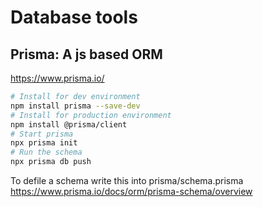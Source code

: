 # Database tools

Prisma: A js based ORM
---
https://www.prisma.io/
```bash
# Install for dev environment
npm install prisma --save-dev
# Install for production environment
npm install @prisma/client
# Start prisma
npx prisma init
# Run the schema
npx prisma db push
```

To defile a schema write this into prisma/schema.prisma
https://www.prisma.io/docs/orm/prisma-schema/overview



